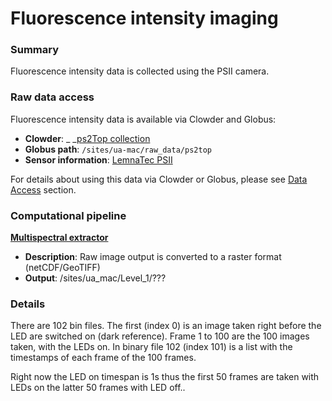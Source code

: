 # Fluorescence intensity imaging

### Summary

Fluorescence intensity data is collected using the PSII camera.

### Raw data access

Fluorescence intensity data is available via Clowder and Globus:

* **Clowder**: _ _[ps2Top collection](https://terraref.ncsa.illinois.edu/clowder/collection/572a7c2be4b03269d70a82f7)
* **Globus path**:  `/sites/ua-mac/raw_data/ps2top`
* **Sensor information**: [LemnaTec PSII](https://terraref.ncsa.illinois.edu/clowder/datasets/581789834f0ce77b6655cee4)

For details about using this data via Clowder or Globus, please see [Data Access](/how-to-access-data.md) section.

### Computational pipeline

[**Multispectral extractor**](https://github.com/terraref/extractors-multispectral)

* **Description**: Raw image output is converted to a raster format \(netCDF\/GeoTIFF\) 
* **Output**: \/sites\/ua\_mac\/Level\_1\/???

### Details

There are 102 bin files. The first (index 0) is an image taken right before the LED are switched on (dark reference). Frame 1 to 100 are the 100 images taken, with the LEDs on. In binary file 102 (index 101) is a list with the timestamps of each frame of the 100 frames.

Right now the LED on timespan is 1s thus the first 50 frames are taken with LEDs on the latter 50 frames with LED off..